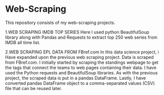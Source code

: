 # Web-Scraping

This repository consists of my web-scraping projects.

1.WEB SCRAPING IMDB TOP SERIES
Here I used python BeautifulSoup library along with Pandas and Requests to extract top 250 web series from IMDB all time list.

2.WEB SCRAPING EPL DATA FROM FBref.com
In this data science project, i Have expanded upon the previous web scraping project. Data is scraped from FBref.com. I initially started by scraping the standings webpage to get the tags that connect the teams to web pages containing their data. I have used the Python requests and BeautifulSoup libraries. As with the previous project, the scraped data is put in a pandas DataFrame. Lastly, I have converted pandas DataFrame object to a comma-separated values (CSV) file that can be reused later.
